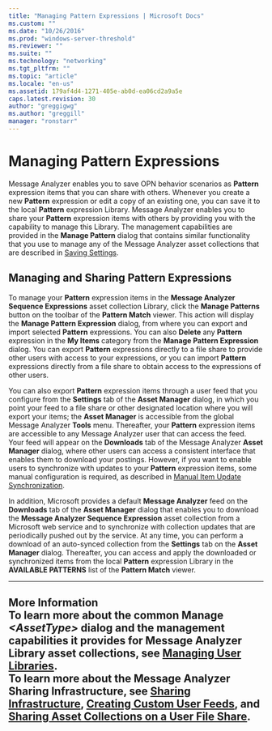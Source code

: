 ```yaml
---
title: "Managing Pattern Expressions | Microsoft Docs"
ms.custom: ""
ms.date: "10/26/2016"
ms.prod: "windows-server-threshold"
ms.reviewer: ""
ms.suite: ""
ms.technology: "networking"
ms.tgt_pltfrm: ""
ms.topic: "article"
ms.locale: "en-us"
ms.assetid: 179af4d4-1271-405e-ab0d-ea06cd2a9a5e
caps.latest.revision: 30
author: "greggigwg"
ms.author: "greggill"
manager: "ronstarr"
---
```

# Managing Pattern Expressions
Message Analyzer enables you to save OPN behavior scenarios as **Pattern** expression items that you can share with others. Whenever you create a new **Pattern** expression or edit a copy of an existing one, you can save it to the local **Pattern** expression Library. Message Analyzer enables you to share your **Pattern** expression items with others by providing you with the capability to manage this Library. The management capabilities are provided in the **Manage Pattern** dialog that contains similar functionality that you use to manage any of the Message Analyzer asset collections that are described in [Saving Settings](saving-settings.md).  
  
## Managing and Sharing Pattern Expressions  
 To manage your **Pattern** expression items in the **Message Analyzer Sequence Expressions** asset collection Library, click the **Manage Patterns** button on the toolbar of the **Pattern Match** viewer. This action will display the **Manage Pattern Expression** dialog, from where you can export and import selected **Pattern** expressions. You can also **Delete** any **Pattern** expression in the **My Items** category from the **Manage Pattern Expression** dialog. You can export **Pattern** expressions directly to a file share to provide other users with access to your expressions, or you can import **Pattern** expressions directly from a file share to obtain access to the expressions of other users.  
  
 You can also export **Pattern** expression items through a user feed that you configure from the **Settings** tab of the **Asset Manager** dialog, in which you point your feed to a file share or other designated location where you will export your items; the **Asset Manager** is accessible from the global Message Analyzer **Tools** menu. Thereafter, your **Pattern** expression items are accessible to any Message Analyzer user that can access the feed. Your feed will appear on the **Downloads** tab of the Message Analyzer **Asset Manager** dialog, where other users can access a consistent interface that enables them to download your postings. However, if you want to enable users to synchronize with updates to your **Pattern** expression items, some manual configuration is required, as described in [Manual Item Update Synchronization](manual-item-update-synchronization.md).  
  
 In addition, Microsoft provides a default **Message Analyzer** feed on the **Downloads** tab of the **Asset Manager** dialog that enables you to download the **Message Analyzer Sequence Expression** asset collection from a Microsoft web service and to synchronize with collection updates that are periodically pushed out by the service. At any time, you can perform a download of an auto-synced collection from the **Settings** tab on the **Asset Manager** dialog. Thereafter, you can access and apply the downloaded or synchronized items from the local **Pattern** expression Library in the **AVAILABLE PATTERNS** list of the **Pattern Match** viewer.  
  
---  
  
 **More Information**   
 **To learn more** about the common **Manage** ***\<AssetType>*** dialog and the management capabilities it provides for Message Analyzer Library asset collections, see [Managing User Libraries](managing-user-libraries.md).  
**To learn more** about the Message Analyzer Sharing Infrastructure, see [Sharing Infrastructure](sharing-infrastructure.md), [Creating Custom User Feeds](creating-custom-user-feeds.md), and [Sharing Asset Collections on a User File Share](sharing-asset-collections-on-a-user-file-share.md).   
---